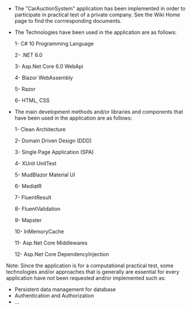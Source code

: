 * The "CarAuctionSystem" application has been implemented in order to participate in practical test of a private company. See the Wiki Home page to find the corrresponding documents.


* The Technologies have been used in the application are as follows:
  
    1- C# 10 Programming Language
  
    2- .NET 6.0
  
    3- Asp.Net Core 6.0 WebApi
  
    4- Blazor WebAssembly
  
    5- Razor
  
    6- HTML, CSS
  
  
* The main development methods and/or libraries and components that have been used in the application are as follows:
  
  1- Clean Architecture

  2- Domain Driven Design (DDD)
  
  3- Single Page Application (SPA)
  
  4- XUnit UnitTest
  
  5- MudBlazor Material UI
  
  6- MediatR
  
  7- FluentResult
  
  8- FluentValidation
  
  9- Mapster
  
  10- InMemoryCache
  
  11- Asp.Net Core Middlewares
  
  12- Asp.Net Core DependencyInjection


Note: Since the application is for a computational practical test, some technologies and/or approaches that is generally are essential for every application have not been requested and/or implemented such as:
  * Persistent data management for database
  * Authentication and Authorization
  * ...
